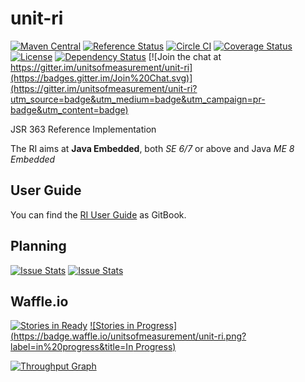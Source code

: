 unit-ri
=======
[![Maven Central](https://maven-badges.herokuapp.com/maven-central/tec.units/unit-ri/badge.svg)](https://maven-badges.herokuapp.com/maven-central/tec.units/unit-ri)
[![Reference Status](https://www.versioneye.com/java/tec.units:unit-ri/reference_badge.svg?style=flat)](https://www.versioneye.com/java/tec.units:unit-ri/references)
[![Circle CI](https://circleci.com/gh/unitsofmeasurement/unit-ri.svg?style=svg)](https://circleci.com/gh/unitsofmeasurement/unit-ri) 
[![Coverage Status](https://coveralls.io/repos/github/unitsofmeasurement/unit-ri/badge.svg?branch=master)](https://coveralls.io/github/unitsofmeasurement/unit-ri?branch=master)
[![License](http://img.shields.io/badge/license-BSD3-blue.svg?style=flat-square)](http://opensource.org/licenses/BSD-3-Clause)
[![Dependency Status](https://www.versioneye.com/user/projects/564f406aff016c003a0001eb/badge.svg?style=flat)](https://www.versioneye.com/user/projects/564f406aff016c003a0001eb)
[![Join the chat at https://gitter.im/unitsofmeasurement/unit-ri](https://badges.gitter.im/Join%20Chat.svg)](https://gitter.im/unitsofmeasurement/unit-ri?utm_source=badge&utm_medium=badge&utm_campaign=pr-badge&utm_content=badge)

JSR 363 Reference Implementation

The RI aims at **Java Embedded**, both *SE 6/7* or above and Java *ME 8 Embedded*

## User Guide
You can find the [RI User Guide](https://www.gitbook.com/book/unitsofmeasurement/unit-ri-userguide/) as GitBook.

Planning
------------

[![Issue Stats](http://issuestats.com/github/unitsofmeasurement/unit-ri/badge/pr)](http://issuestats.com/github/unitsofmeasurement/unit-ri)
[![Issue Stats](http://issuestats.com/github/unitsofmeasurement/unit-ri/badge/issue)](http://issuestats.com/github/unitsofmeasurement/unit-ri)

## Waffle.io
[![Stories in Ready](https://badge.waffle.io/unitsofmeasurement/unit-ri.png?label=ready&title=Ready)](https://waffle.io/unitsofmeasurement/unit-ri)
[![Stories in Progress](https://badge.waffle.io/unitsofmeasurement/unit-ri.png?label=in%20progress&title=In Progress)](https://waffle.io/unitsofmeasurement/unit-ri)

[![Throughput Graph](https://graphs.waffle.io/unitsofmeasurement/unit-ri/throughput.svg)](https://waffle.io/unitsofmeasurement/unit-ri/metrics)

